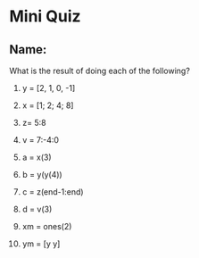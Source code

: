 # Mini Quiz

## Name:

What is the result of doing each of the following?

1. y = [2, 1, 0, -1]

2. x = [1; 2; 4; 8]

3. z= 5:8

4. v = 7:-4:0

5. a = x(3)

6. b = y(y(4))

7. c = z(end-1:end)

8. d = v(3)

9. xm = ones(2)

10. ym = [y y]
